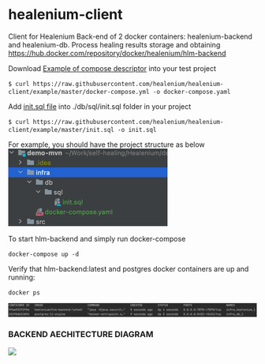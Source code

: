 # healenium-client
Client for Healenium
Back-end of 2 docker containers: healenium-backend and healenium-db. Process healing results storage and obtaining 
https://hub.docker.com/repository/docker/healenium/hlm-backend

Download [Example of compose descriptor](https://github.com/healenium/healenium-client/blob/master/example/docker-compose.yaml) into your test project 
```
$ curl https://raw.githubusercontent.com/healenium/healenium-client/example/master/docker-compose.yml -o docker-compose.yaml
```

Add [init.sql file](https://github.com/healenium/healenium-client/blob/master/example/init.sql)  into ./db/sql/init.sql folder in your project
```
$ curl https://raw.githubusercontent.com/healenium/healenium-client/example/master/init.sql -o init.sql
```
For example, you should have the project structure as below
![img.png](img.png)

To start hlm-backend and simply run docker-compose 
```
docker-compose up -d
```
Verify that hlm-backend:latest and postgres docker containers are up and running:
```
docker ps
```
![img_1.png](img_1.png)
### BACKEND AECHITECTURE DIAGRAM
![](https://i.imgur.com/AEiPXoq.png)
